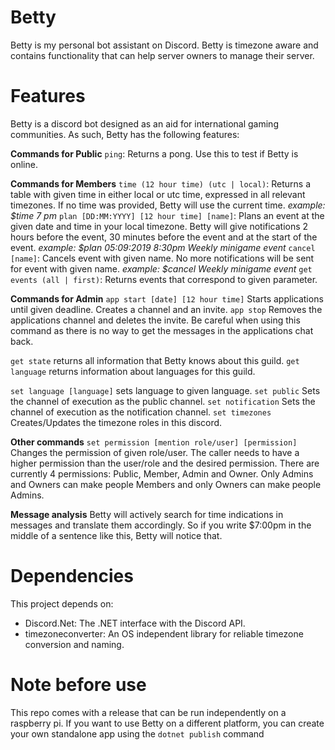 # Betty
Betty is my personal bot assistant on Discord. Betty is timezone aware and contains functionality that can help server owners to manage their server.

# Features
Betty is a discord bot designed as an aid for international gaming communities. As such, Betty has the following features:

**Commands for Public**
`ping`: Returns a pong. Use this to test if Betty is online.

**Commands for Members**
`time (12 hour time) (utc | local)`: Returns a table with given time in either local or utc time, expressed in all relevant timezones. If no time was provided, Betty will use the current time.
*example: $time 7 pm*
`plan [DD:MM:YYYY] [12 hour time] [name]`: Plans an event at the given date and time in your local timezone. Betty will give notifications 2 hours before the event, 30 minutes before the event and at the start of the event.
*example: $plan 05:09:2019 8:30pm Weekly minigame event*
`cancel [name]`: Cancels event with given name. No more notifications will be sent for event with given name.
*example: $cancel Weekly minigame event*
`get events (all | first)`: Returns events that correspond to given parameter.

**Commands for Admin**
`app start [date] [12 hour time]` Starts applications until given deadline. Creates a channel and an invite.
`app stop` Removes the applications channel and deletes the invite. Be careful when using this command as there is no way to get the messages in the applications chat back.

`get state` returns all information that Betty knows about this guild.
`get language` returns information about languages for this guild.

`set language [language]` sets language to given language.
`set public` Sets the channel of execution as the public channel.
`set notification` Sets the channel of execution as the notification channel.
`set timezones` Creates/Updates the timezone roles in this discord.

**Other commands**
`set permission [mention role/user] [permission]` Changes the permission of given role/user. The caller needs to have a higher permission than the user/role and the desired permission.
There are currently 4 permissions: Public, Member, Admin and Owner. Only Admins and Owners can make people Members and only Owners can make people Admins.

**Message analysis**
Betty will actively search for time indications in messages and translate them accordingly. So if you write $7:00pm in the middle of a sentence like this, Betty will notice that.

# Dependencies
This project depends on:
- Discord.Net: The .NET interface with the Discord API.
- timezoneconverter: An OS independent library for reliable timezone conversion and naming.

# Note before use
This repo comes with a release that can be run independently on a raspberry pi.
If you want to use Betty on a different platform, you can create your own standalone app using the `dotnet publish` command
